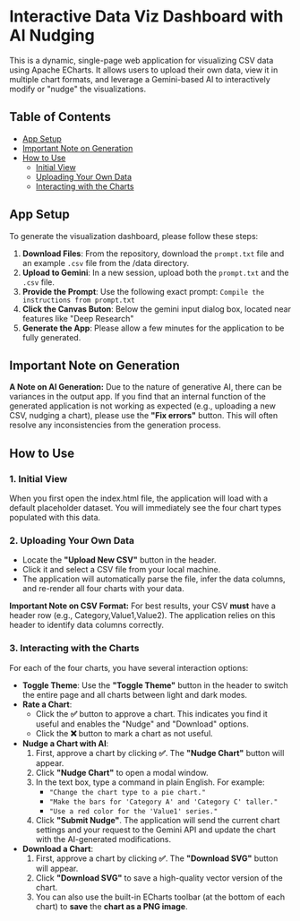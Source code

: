 # **Interactive Data Viz Dashboard with AI Nudging**

This is a dynamic, single-page web application for visualizing CSV data using Apache ECharts. It allows users to upload their own data, view it in multiple chart formats, and leverage a Gemini-based AI to interactively modify or "nudge" the visualizations.

## **Table of Contents**

* [App Setup](#app-setup)  
* [Important Note on Generation](#important-note-on-generation)  
* [How to Use](#how-to-use)  
  * [Initial View](#1-initial-view)  
  * [Uploading Your Own Data](#2-uploading-your-own-data)  
  * [Interacting with the Charts](#3-interacting-with-the-charts)

## **App Setup**

To generate the visualization dashboard, please follow these steps:

1. **Download Files**: From the repository, download the `prompt.txt` file and an example `.csv` file from the /data directory.  
2. **Upload to Gemini**: In a new session, upload both the `prompt.txt` and the `.csv` file.  
3. **Provide the Prompt**: Use the following exact prompt: `Compile the instructions from prompt.txt`
4. **Click the Canvas Buton**: Below the gemini input dialog box, located near features like "Deep Research"  
5. **Generate the App**: Please allow a few minutes for the application to be fully generated.

## **Important Note on Generation**

**A Note on AI Generation:** Due to the nature of generative AI, there can be variances in the output app. If you find that an internal function of the generated application is not working as expected (e.g., uploading a new CSV, nudging a chart), please use the **"Fix errors"** button. This will often resolve any inconsistencies from the generation process.

## **How to Use**

### **1\. Initial View**

When you first open the index.html file, the application will load with a default placeholder dataset. You will immediately see the four chart types populated with this data.

### **2\. Uploading Your Own Data**

* Locate the **"Upload New CSV"** button in the header.  
* Click it and select a CSV file from your local machine.  
* The application will automatically parse the file, infer the data columns, and re-render all four charts with your data.

**Important Note on CSV Format:** For best results, your CSV **must** have a header row (e.g., Category,Value1,Value2). The application relies on this header to identify data columns correctly.

### **3\. Interacting with the Charts**

For each of the four charts, you have several interaction options:

* **Toggle Theme**: Use the **"Toggle Theme"** button in the header to switch the entire page and all charts between light and dark modes.  
* **Rate a Chart**:  
  * Click the **✅** button to approve a chart. This indicates you find it useful and enables the "Nudge" and "Download" options.  
  * Click the **❌** button to mark a chart as not useful.  
* **Nudge a Chart with AI**:  
  1. First, approve a chart by clicking **✅**. The **"Nudge Chart"** button will appear.  
  2. Click **"Nudge Chart"** to open a modal window.  
  3. In the text box, type a command in plain English. For example:  
     * `"Change the chart type to a pie chart."` 
     * `"Make the bars for 'Category A' and 'Category C' taller."`  
     * `"Use a red color for the 'Value1' series."`  
  4. Click **"Submit Nudge"**. The application will send the current chart settings and your request to the Gemini API and update the chart with the AI-generated modifications.  
* **Download a Chart**:  
  1. First, approve a chart by clicking **✅**. The **"Download SVG"** button will appear.  
  2. Click **"Download SVG"** to save a high-quality vector version of the chart.  
  3. You can also use the built-in ECharts toolbar (at the bottom of each chart) to **save** the **chart as a PNG image**.

